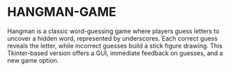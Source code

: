 # HANGMAN-GAME
Hangman is a classic word-guessing game where players guess letters to uncover a hidden word, represented by underscores. Each correct guess reveals the letter, while incorrect guesses build a stick figure drawing. This Tkinter-based version offers a GUI, immediate feedback on guesses, and a new game option.
